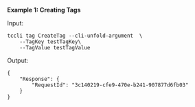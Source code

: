 **Example 1: Creating Tags**



Input: 

```
tccli tag CreateTag --cli-unfold-argument  \
    --TagKey testTagKey\
    --TagValue testTagValue
```

Output: 
```
{
    "Response": {
        "RequestId": "3c140219-cfe9-470e-b241-907877d6fb03"
    }
}
```

